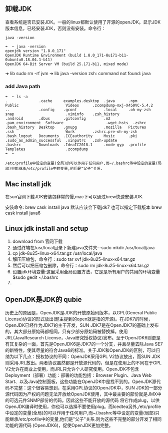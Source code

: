 ## 卸载JDK
查看系统是否已安装JDK。一般的linux都默认使用了开源的openJDK。显示JDK版本信息，已经安装JDK，否则没有安装。命令行：
```
java -version   

➜  ~ java -version
openjdk version "1.8.0_171"
OpenJDK Runtime Environment (build 1.8.0_171-8u171-b11-0ubuntu0.18.04.1-b11)
OpenJDK 64-Bit Server VM (build 25.171-b11, mixed mode)
```
➜  lib sudo rm -rf jvm 
➜  lib java -version
zsh: command not found: java

### add Java path
```
➜  ~ ls -a
.              .cache     examples.desktop  .java      .npm              Public                     Videos      .zcompdump-mxj-X450VC-5.4.2
..             .config    .gconf            .local     .oh-my-zsh        snap                       .viminfo    .zsh_history
.android       .dbus      .gitconfig        .m2        .pam_environment  Software                   .wget-hsts  .zshrc
.bash_history  Desktop    .gnupg            .mozilla   Pictures          .ssh                       Work        .zshrc.pre-oh-my-zsh
.bash_logout   Documents  .ICEauthority     Music      .pki              .sudo_as_admin_successful  .xinputrc   .zsh-update
.bashrc        Downloads  .IdeaIC2018.1     .node-gyp  .profile          Templates                  .zcompdump
➜  ~ 
```

```
/etc/profile中设定的变量(全局)的可以作用于任何用户,而~/.bashrc等中设定的变量(局部)只能继承/etc/profile中的变量,他们是"父子"关系.
```

## Mac install jdk
在sun官网下载JDK安装包非常的慢,mac下可以通过brew快速安装JDK.

安装命令:
brew cask install java
默认应该会下载jdk7
也可以指定下载版本
brew cask install java6

## Linux jdk install and setup
1. download from 官网下载
2. 通过终端在/usr/local目录下新建java文件夹--sudo mkdir /usr/local/java
3. cp jdk-8u25-linux-x64.tar.gz /usr/local/java
4. 解压压缩包，命令行：sudo tar xvf jdk-8u25-linux-x64.tar.gz
5. 然后可以把压缩包删除，命令行：sudo rm jdk-8u25-linux-x64.tar.gz
6. 设置jdk环境变量:这里采用全局设置方法，它是是所有用户的共用的环境变量  $sudo gedit ~/.bashrc
7.

##  OpenJDK是JDK的 qubie
历史上的原因是，OpenJDK是JDK的开放原始码版本，以GPL(General Public License)协议的形式放出(题主提到的open就是指的开源)。在JDK7的时候，OpenJDK已经作为JDK7的主干开发，SUN JDK7是在OpenJDK7的基础上发布的，其大部分原始码都相同，只有少部分原始码被替换掉。使用JRL(JavaResearch License，Java研究授权协议)发布。至于OpenJDK6则更是有其复杂的一面，首先是OpenJDK6是JDK7的一个分支，并且尽量去除Java SE7的新特性，使其尽量的符合Java6的标准。关于JDK和OpenJDK的区别，可以归纳为以下几点：授权协议的不同：OpenJDK采用GPL V2协议放出，而SUN JDK则采用JRL放出。两者协议虽然都是开放源代码的，但是在使用上的不同在于GPL V2允许在商业上使用，而JRL只允许个人研究使用。OpenJDK不包含Deployment（部署）功能：部署的功能包括：Browser Plugin、Java Web Start、以及Java控制面板，这些功能在OpenJDK中是找不到的。OpenJDK源代码不完整：这个很容易想到，在采用GPL协议的OpenJDK中，SUN JDK的一部分源代码因为产权的问题无法开放给OpenJDK使用，其中最主要的部份就是JMX中的可选元件SNMP部份的代码。因此这些不能开放的源代码 将它作成plug，以供OpenJDK编译时使用，你也可以选择不要使用plug。而Icedtea另外,/etc/profile中设定的变量(全局)的可以作用于任何用户,而~/.bashrc等中设定的变量(局部)只能继承/etc/profile中的变量,他们是"父子"关系.则为这些不完整的部分开发了相同功能的源代码 (OpenJDK6)，促使OpenJDK更加完整。